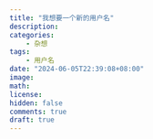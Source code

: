 ```yaml
---
title: "我想要一个新的用户名"
description: 
categories:
    - 杂想
tags:
    - 用户名
date: "2024-06-05T22:39:08+08:00"
image: 
math: 
license: 
hidden: false
comments: true
draft: true
---
```


